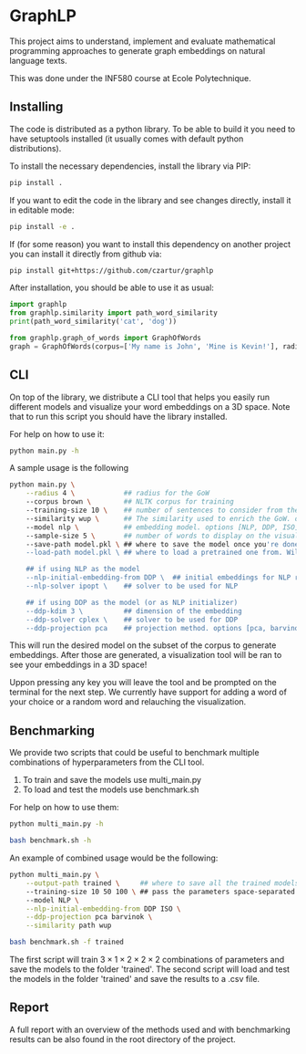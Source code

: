 # GraphLP

This project aims to understand, implement and evaluate mathematical programming approaches to generate graph embeddings on natural language texts.

This was done under the INF580 course at Ecole Polytechnique.

## Installing
The code is distributed as a python library. To be able to build it you need to have setuptools installed (it usually comes with default python distributions).

To install the necessary dependencies, install the library via PIP:
```bash
pip install .
```

If you want to edit the code in the library and see changes directly, install it in editable mode:
```bash
pip install -e .
```

If (for some reason) you want to install this dependency on another project you can install it directly from github via:
```bash
pip install git+https://github.com/czartur/graphlp
```

After installation, you should be able to use it as usual:
```python
import graphlp
from graphlp.similarity import path_word_similarity
print(path_word_similarity('cat', 'dog'))

from graphlp.graph_of_words import GraphOfWords
graph = GraphOfWords(corpus=['My name is John', 'Mine is Kevin!'], radius=3)
```

## CLI
On top of the library, we distribute a CLI tool that helps you easily run different models and visualize your word embeddings on a 3D space. Note that to run this script you should have the library installed.

For help on how to use it:
```bash
python main.py -h
```

A sample usage is the following
```bash
python main.py \
    --radius 4 \            ## radius for the GoW
    --corpus brown \        ## NLTK corpus for training
    --training-size 10 \    ## number of sentences to consider from the corpus
    --similarity wup \      ## The similarity used to enrich the GoW. options: [wup, path]
    --model nlp \           ## embedding model. options [NLP, DDP, ISO]
    --sample-size 5 \       ## number of words to display on the visualization tool
    --save-path model.pkl \ ## where to save the model once you're done
    --load-path model.pkl \ ## where to load a pretrained one from. Will skip all training.

    ## if using NLP as the model
    --nlp-initial-embedding-from DDP \  ## initial embeddings for NLP run
    --nlp-solver ipopt \    ## solver to be used for NLP

    ## if using DDP as the model (or as NLP initializer)
    --ddp-kdim 3 \          ## dimension of the embedding
    --ddp-solver cplex \    ## solver to be used for DDP
    --ddp-projection pca    ## projection method. options [pca, barvinok]
```

This will run the desired model on the subset of the corpus to generate embeddings. After those are generated, a visualization tool will be ran to see your embeddings in a 3D space!

Uppon pressing any key you will leave the tool and be prompted on the terminal for the next step.
We currently have support for adding a word of your choice or a random word and relauching the visualization.

## Benchmarking
We provide two scripts that could be useful to benchmark multiple combinations of hyperparameters from the CLI tool.

1. To train and save the models use multi_main.py
2. To load and test the models use benchmark.sh

For help on how to use them:

```bash
python multi_main.py -h 
```

```bash
bash benchmark.sh -h
```

An example of combined usage would be the following:

```bash
python multi_main.py \
    --output-path trained \     ## where to save all the trained models
    --training-size 10 50 100 \ ## pass the parameters space-separated if needed
    --model NLP \
    --nlp-initial-embedding-from DDP ISO \
    --ddp-projection pca barvinok \
    --similarity path wup
```

```bash
bash benchmark.sh -f trained
```

The first script will train $3 \times 1 \times 2 \times 2 \times 2$ combinations of parameters and save the models to the folder 'trained'. The second script will load and test the models in the folder 'trained' and save the results to a .csv file. 

## Report
A full report with an overview of the methods used and with benchmarking results can be also found in the root directory of the project.

